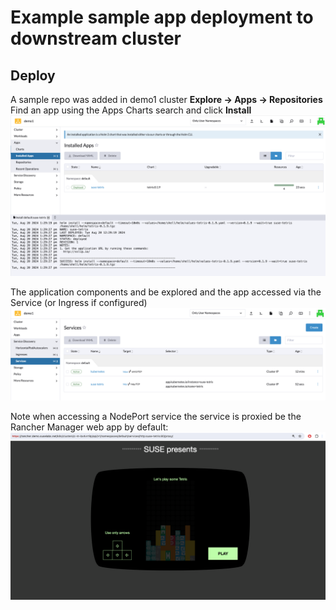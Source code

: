 # Example sample app deployment to downstream cluster

## Deploy

A sample repo was added in demo1 cluster **Explore -> Apps -> Repositories**  
Find an app using the Apps Charts search and click **Install**  
![downstream-cluster-app-deploy](../assets/downstream-cluster-app-deploy.png)  

The application components and be explored and the app accessed via the Service (or Ingress if configured)  
![downstream-cluster-app-ingress](../assets/downstream-cluster-app-ingress.png)  

Note when accessing a NodePort service the service is proxied be the Rancher Manager web app by default:  
![downstream-cluster-app-proxy-ingress](../assets/downstream-cluster-app-proxy-ingress.png)  

